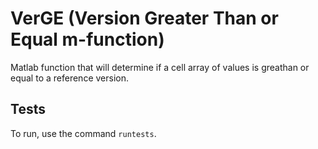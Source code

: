 # VerGE (Version Greater Than or Equal m-function)

Matlab function that will determine if a cell array of values is greathan or equal to a reference version.


## Tests

To run, use the command `runtests`.